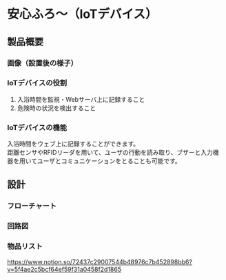 # 安心ふろ〜（IoTデバイス）
## 製品概要
### 画像（設置後の様子）

### IoTデバイスの役割
1. 入浴時間を監視・Webサーバ上に記録すること
2. 危険時の状況を検出すること

### IoTデバイスの機能
入浴時間をウェブ上に記録することができます。 \
距離センサやRFIDリーダを用いて、ユーザの行動を読み取り、ブザーと入力機器を用いてユーザとコミュニケーションをとることも可能です。

## 設計
### フローチャート

### 回路図

### 物品リスト
https://www.notion.so/72437c29007544b48976c7b452898bb6?v=5f4ae2c5bcf64ef59f31a0458f2d1865
